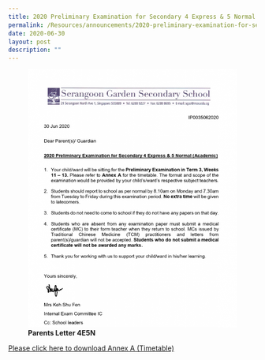 ```yaml
---
title: 2020 Preliminary Examination for Secondary 4 Express & 5 Normal (Academic)
permalink: /Resources/announcements/2020-preliminary-examination-for-secondary-4-express-5-normal-academic/
date: 2020-06-30
layout: post
description: ""
---
```

<figure>
 <img src="/images/Parents-letter-prelims-s4E-5NA-768x947.png">
<figcaption>
	<strong> Parents Letter 4E5N </strong>
	</figcaption>
</figure>

[Please click here to download Annex A (Timetable)](https://www.sgs.edu.sg/wp-content/uploads/2020/06/Timetable-4E5N.pdf)